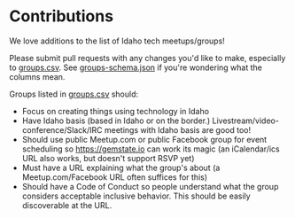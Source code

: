 # Contributions

We love additions to the list of Idaho tech meetups/groups! 

Please submit pull requests with any changes you'd like to make, especially to [groups.csv](groups.csv). See [groups-schema.json](groups-schema.json) if you're wondering what the columns mean.

Groups listed in [groups.csv](groups.csv) should:

- Focus on creating things using technology in Idaho
- Have Idaho basis (based in Idaho or on the border.) Livestream/video-conference/Slack/IRC meetings with Idaho basis are good too!
- Should use public Meetup.com or public Facebook group for event scheduling so https://gemstate.io can work its magic (an iCalendar/ics URL also works, but doesn't support RSVP yet)
- Must have a URL explaining what the group's about (a Meetup.com/Facebook URL often suffices for this)
- Should have a Code of Conduct so people understand what the group considers acceptable inclusive behavior. This should be easily discoverable at the URL.
